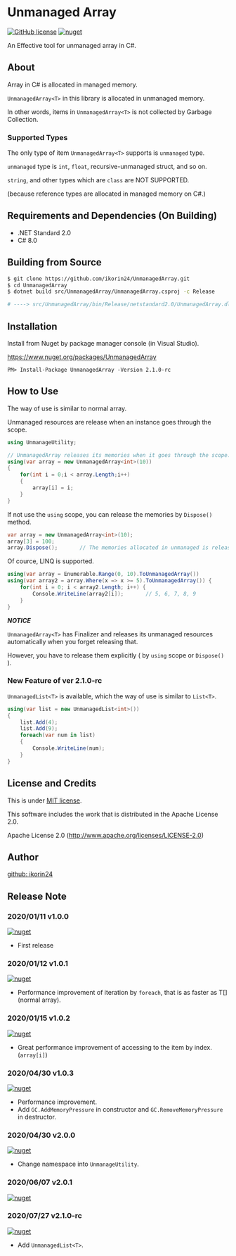 # Unmanaged Array

[![GitHub license](https://img.shields.io/github/license/ikorin24/UnmanagedArray?color=FA77FF)](https://github.com/ikorin24/UnmanagedArray/blob/master/LICENSE)
[![nuget](https://img.shields.io/badge/nuget-v2.0.1-FA77FF)](https://www.nuget.org/packages/UnmanagedArray)

An Effective tool for unmanaged array in C#.

## About

Array in C# is allocated in managed memory.

```UnmanagedArray<T>``` in this library is allocated in unmanaged memory.

In other words, items in `UnmanagedArray<T>` is not collected by Garbage Collection.

### Supported Types

The only type of item `UnmanagedArray<T>` supports is `unmanaged` type.

`unmanaged` type is `int`, `float`, recursive-unmanaged struct, and so on.

`string`, and other types which are `class` are NOT SUPPORTED.

(because reference types are allocated in managed memory on C#.)

## Requirements and Dependencies (On Building)

- .NET Standard 2.0
- C# 8.0

## Building from Source

```sh
$ git clone https://github.com/ikorin24/UnmanagedArray.git
$ cd UnmanagedArray
$ dotnet build src/UnmanagedArray/UnmanagedArray.csproj -c Release

# ----> src/UnmanagedArray/bin/Release/netstandard2.0/UnmanagedArray.dll
```

## Installation

Install from Nuget by package manager console (in Visual Studio).

https://www.nuget.org/packages/UnmanagedArray

```
PM> Install-Package UnmanagedArray -Version 2.1.0-rc
```

## How to Use

The way of use is similar to normal array.

Unmanaged resources are release when an instance goes through the scope.

```cs
using UnmanageUtility;

// UnmanagedArray releases its memories when it goes through the scope.
using(var array = new UnmanagedArray<int>(10))
{
    for(int i = 0;i < array.Length;i++)
    {
        array[i] = i;
    }
}
```

If not use the `using` scope, you can release the memories by `Dispose()` method.

```cs
var array = new UnmanagedArray<int>(10);
array[3] = 100;
array.Dispose();       // The memories allocated in unmanaged is released here.
```

Of cource, LINQ is supported.

```cs
using(var array = Enumerable.Range(0, 10).ToUnmanagedArray())
using(var array2 = array.Where(x => x >= 5).ToUnmanagedArray()) {
    for(int i = 0; i < array2.Length; i++) {
        Console.WriteLine(array2[i]);       // 5, 6, 7, 8, 9
    }
}
```

***NOTICE***

`UnmanagedArray<T>` has Finalizer and releases its unmanaged resources automatically when you forget releasing that.

However, you have to release them explicitly ( by `using` scope or `Dispose()` ).

### New Feature of ver 2.1.0-rc

`UnmanagedList<T>` is available, which the way of use is similar to `List<T>`.

```cs
using(var list = new UnmanagedList<int>())
{
    list.Add(4);
    list.Add(9);
    foreach(var num in list)
    {
        Console.WriteLine(num);
    }
}
```

## License and Credits

This is under [MIT license](https://github.com/ikorin24/UnmanagedArray/blob/master/LICENSE).

This software includes the work that is distributed in the Apache License 2.0.

Apache License 2.0 (http://www.apache.org/licenses/LICENSE-2.0)

## Author

[github: ikorin24](https://github.com/ikorin24)

## Release Note

### 2020/01/11 v1.0.0

[![nuget](https://img.shields.io/badge/nuget-v1.0.0-FA77FF)](https://www.nuget.org/packages/UnmanagedArray/1.0.0)

- First release

### 2020/01/12 v1.0.1

[![nuget](https://img.shields.io/badge/nuget-v1.0.1-FA77FF)](https://www.nuget.org/packages/UnmanagedArray/1.0.1)

- Performance improvement of iteration by `foreach`, that is as faster as T[] (normal array).

### 2020/01/15 v1.0.2

[![nuget](https://img.shields.io/badge/nuget-v1.0.2-FA77FF)](https://www.nuget.org/packages/UnmanagedArray/1.0.2)

- Great performance improvement of accessing to the item by index. (`array[i]`)

### 2020/04/30 v1.0.3

[![nuget](https://img.shields.io/badge/nuget-v1.0.3-FA77FF)](https://www.nuget.org/packages/UnmanagedArray/1.0.3)

- Performance improvement.
- Add `GC.AddMemoryPressure` in constructor and `GC.RemoveMemoryPressure` in destructor.

### 2020/04/30 v2.0.0

[![nuget](https://img.shields.io/badge/nuget-v2.0.0-FA77FF)](https://www.nuget.org/packages/UnmanagedArray/2.0.0)

- Change namespace into `UnmanageUtility`.

### 2020/06/07 v2.0.1

[![nuget](https://img.shields.io/badge/nuget-v2.0.1-FA77FF)](https://www.nuget.org/packages/UnmanagedArray/2.0.1)

### 2020/07/27 v2.1.0-rc

[![nuget](https://img.shields.io/badge/nuget-v2.1.0_rc-FA77FF)](https://www.nuget.org/packages/UnmanagedArray/2.1.0-rc)

- Add `UnmanagedList<T>`.
